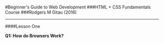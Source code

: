#Beginner's Guide to Web Development
###HTML + CSS Fundamentals Course
###Rodgers M Gitau (2016)

----

####Lesson One

**Q1: How do Browsers Work?**
